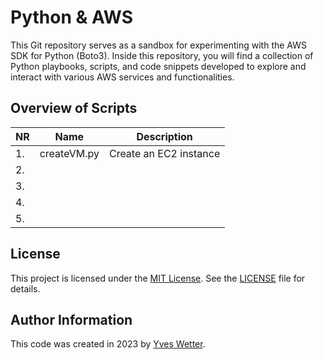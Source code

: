 # Python & AWS

This Git repository serves as a sandbox for experimenting with the AWS SDK for Python (Boto3). Inside this repository, you will find a collection of Python playbooks, scripts, and code snippets developed to explore and interact with various AWS services and functionalities.

## Overview of Scripts

| **NR** |  **Name**   |    **Description**     |
|--------|:-----------:|:----------------------:|
| 1.     | createVM.py | Create an EC2 instance |
| 2.     |             |                        |
| 3.     |             |                        |
| 4.     |             |                        |
| 5.     |             |                        |

## License

This project is licensed under the [MIT License](https://opensource.org/licenses/MIT). See the [LICENSE](LICENSE) file for details.

## Author Information

This code was created in 2023 by [Yves Wetter](mailto:yves.wetter@edu.tbz.ch).
